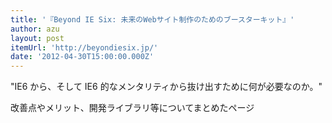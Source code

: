```yaml
---
title: '『Beyond IE Six: 未来のWebサイト制作のためのブースターキット』'
author: azu
layout: post
itemUrl: 'http://beyondiesix.jp/'
date: '2012-04-30T15:00:00.000Z'
---
```

"IE6 から、そして IE6 的なメンタリティから抜け出すために何が必要なのか。"

改善点やメリット、開発ライブラリ等についてまとめたページ
